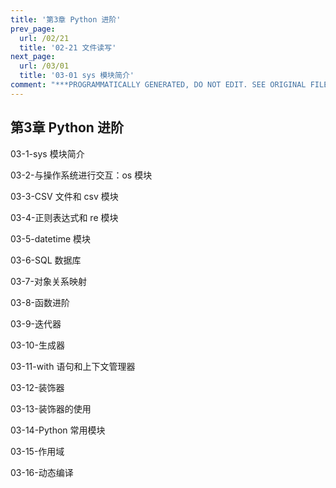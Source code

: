 ```yaml
---
title: '第3章 Python 进阶'
prev_page:
  url: /02/21
  title: '02-21 文件读写'
next_page:
  url: /03/01
  title: '03-01 sys 模块简介'
comment: "***PROGRAMMATICALLY GENERATED, DO NOT EDIT. SEE ORIGINAL FILES IN /content***"
---
```

## 第3章 Python 进阶

03-1-sys 模块简介

03-2-与操作系统进行交互：os 模块

03-3-CSV 文件和 csv 模块

03-4-正则表达式和 re 模块

03-5-datetime 模块

03-6-SQL 数据库

03-7-对象关系映射

03-8-函数进阶

03-9-迭代器

03-10-生成器

03-11-with 语句和上下文管理器

03-12-装饰器

03-13-装饰器的使用

03-14-Python 常用模块

03-15-作用域

03-16-动态编译